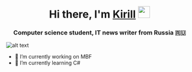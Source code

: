 <h1 align="center">Hi there, I'm <a href="https://daniilshat.ru/" target="_blank">Kirill</a> 
<img src="https://github.com/blackcater/blackcater/raw/main/images/Hi.gif" height="32"/></h1>
<h3 align="center">Computer science student, IT news writer from Russia 🇷🇺</h3>

![alt text](https://www.codewars.com/users/slp3x/badges/large)

- 🔭 I’m currently working on MBF
- 🌱 I’m currently learning C#
